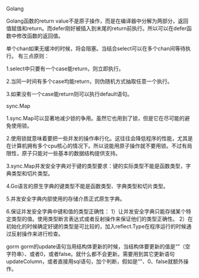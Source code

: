 Golang

Golang函数的return value不是原子操作，而是在编译器中分解为两部分，返回值赋值和return。而defer刚好被插入到末尾的return前执行。所以可以在defer函数中修改函数的返回值。

单个chan如果无缓冲的时候，将会阻塞。当结合select可以在多个chan间等待执行。
有三点原则：

1.select中只要有一个case能return，则立即执行。

2.当同一时间有多个case均能return，则伪随机方式抽取任意一个执行。

3.如果没有一个case能return则可以执行default语句。


sync.Map

1.sync.Map可以显著地减少锁的争用。虽然它也用到了锁，但是它在尽可能的避免使用锁。 

2.使用锁就意味着要把一些并发的操作串行化。这往往会降低程序的性能，尤其是在计算机拥有多个cpu核心的情况下。所以说能用原子操作就不要用锁。不过有局限性，原子只能对一些基本的数据结构提供支持。

3.sync.Map并发安全字典对于键的类型要求：键的实际类型不能是函数类型，字典类型和切片类型。

4.Go语言的原生字典的键类型不能是函数类型、字典类型和切片类型。

5.并发安全字典内部使用的存储介质正式原生字典。

6.保证并发安全字典中键和值的类型正确性：
1）让并发安全字典只能存储某个特定类型的值。使用类型断言表达式或者反射操作来保证他们的类型正确性。 
2）在初始化的时候确定好键的类型是可比较的，加入reflect.Type在程序运行的时候通过反射操作来进行检查。



gorm
	gorm的update语句当用结构体更新的时候，当结构体要更新的值是“”（空字符串）、或者0，或者false。就什么都不会更新。需要用到其它更新语句updateColumn，或者直接用sql语句，加个判断，假如是“”、0、false就额外操作。

